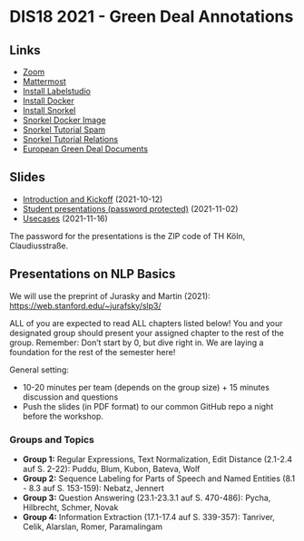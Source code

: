 # DIS18 2021 - Green Deal Annotations

## Links

* [Zoom](https://th-koeln.zoom.us/j/84572216682) 
* [Mattermost](https://chat.iim.th-koeln.de/signup_user_complete/?id=x7hmzjc96ffqmez5pse39w9eur) 
* [Install Labelstudio](https://labelstud.io/guide/install.html)
* [Install Docker](https://docs.docker.com/engine/install/)
* [Install Snorkel](https://github.com/snorkel-team/snorkel#Installation)
* [Snorkel Docker Image](https://hub.docker.com/r/knockdata/snorkel)
* [Snorkel Tutorial Spam](https://www.snorkel.org/use-cases/01-spam-tutorial)
* [Snorkel Tutorial Relations](https://www.snorkel.org/use-cases/spouse-demo)
* [European Green Deal Documents](https://ec.europa.eu/info/strategy/priorities-2019-2024/european-green-deal/delivering-european-green-deal_en)


## Slides

* [Introduction and Kickoff](slides/DIS18-01-Introduction.pdf) (2021-10-12)
* [Student presentations (password protected)](https://th-koeln.sciebo.de/s/ayTXjju7Xz5gLAT) (2021-11-02)
* [Usecases](slides/DIS18-02-Usecases.pdf) (2021-11-16)

The password for the presentations is the ZIP code of TH Köln, Claudiusstraße.

## Presentations on NLP Basics

We will use the preprint of Jurasky and Martin (2021): https://web.stanford.edu/~jurafsky/slp3/

ALL of you are expected to read ALL chapters listed below! You and your designated group should present your assigned chapter to the rest of the group. Remember:  Don’t start by 0, but dive right in. We are laying a foundation for the rest of the semester here!

General setting:
* 10-20 minutes per team (depends on the group size) + 15 minutes discussion and questions
* Push the slides (in PDF format) to our common GitHub repo a night before the workshop.

### Groups and Topics

* **Group 1:** Regular Expressions, Text Normalization, Edit Distance (2.1-2.4 auf S. 2-22): Puddu, Blum, Kubon, Bateva, Wolf
* **Group 2:** Sequence Labeling for Parts of Speech and Named Entities (8.1 - 8.3 auf S. 153-159): Nebatz, Jennert
* **Group 3:** Question Answering (23.1-23.3.1 auf S. 470-486): Pycha, Hilbrecht, Schmer, Novak
* **Group 4:** Information Extraction (17.1-17.4 auf S. 339-357): Tanriver, Celik, Alarslan, Romer, Paramalingam


